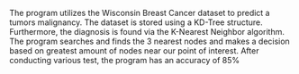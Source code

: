 The program utilizes the Wisconsin Breast Cancer dataset to predict a tumors malignancy. The dataset is stored using a KD-Tree structure. Furthermore, the diagnosis is found via the K-Nearest Neighbor algorithm. The program searches and finds the 3 nearest nodes and makes a decision based on greatest amount of nodes near our point of interest. After conducting various test, the program has an accuracy of 85%
